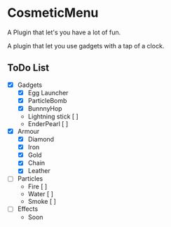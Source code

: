 # CosmeticMenu
A Plugin that let's you have a lot of fun.

A plugin that let you use gadgets with a tap of a clock.

## ToDo List

- [x] Gadgets
  - [x] Egg Launcher 
  - [x] ParticleBomb
  - [x] BunnnyHop
  - Lightning stick [ ]
  - EnderPearl [ ]
- [x] Armour
  - [x] Diamond
  - [x] Iron
  - [x] Gold
  - [x] Chain
  - [x] Leather 
- [ ] Particles
  - Fire [ ]
  - Water [ ]
  - Smoke [ ]
- [ ] Effects
  - Soon

